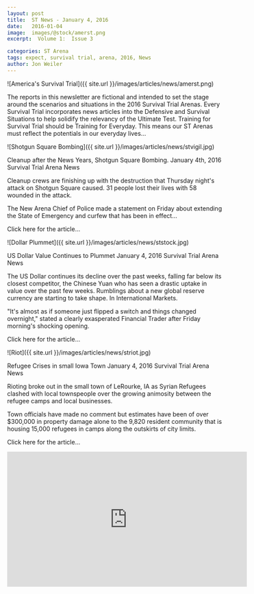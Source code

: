 ```yaml
---
layout: post
title:  ST News - January 4, 2016
date:   2016-01-04 
image:  images/@stock/amerst.png
excerpt:  Volume 1:  Issue 3

categories: ST Arena
tags: expect, survival trial, arena, 2016, News
author: Jon Weiler
---
```



![America's Survival Trial]({{ site.url }}/images/articles/news/amerst.png)

The reports in this newsletter are fictional and intended to set the stage around the scenarios and situations in the 2016 Survival Trial Arenas.  Every Survival Trial incorporates news articles into the Defensive and Survival Situations to help solidify the relevancy of the Ultimate Test.  Training for Survival Trial should be Training for Everyday.  This means our ST Arenas must reflect the potentials in our everyday lives... 

![Shotgun Square Bombing]({{ site.url }}/images/articles/news/stvigil.jpg)

Cleanup after the News Years, Shotgun Square Bombing.
January 4th, 2016
Survival Trial Arena News

Cleanup crews are finishing up with the destruction that Thursday night's attack on Shotgun Square caused.  31 people lost their lives with 58 wounded in the attack. 

The New Arena Chief of Police made a statement on Friday about extending the State of Emergency and curfew that has been in effect...


Click here for the article...

![Dollar Plummet]({{ site.url }}/images/articles/news/ststock.jpg)

US Dollar Value Continues to Plummet
January 4, 2016
Survival Trial Arena News

The US Dollar continues its decline over the past weeks, falling far below its closest competitor, the Chinese Yuan who has seen a drastic uptake in value over the past few weeks.  Rumblings about a new global reserve currency are starting to take shape.  In International Markets.

"It's almost as if someone just flipped a switch and things changed overnight," stated a clearly exasperated Financial Trader after Friday morning's shocking opening.


Click here for the article...

![Riot]({{ site.url }}/images/articles/news/striot.jpg)

Refugee Crises in small Iowa Town
January 4, 2016
Survival Trial Arena News

Rioting broke out in the small town of LeRourke, IA as Syrian Refugees clashed with local townspeople over the growing animosity between the refugee camps and local businesses.

Town officials have made no comment but estimates have been of over $300,000 in property damage alone to the 9,820 resident community that is housing 15,000 refugees in camps along the outskirts of city limits.

Click here for the article...

<iframe width="560" height="315" src="https://www.youtube.com/embed/xtLLCwNk9FI" frameborder="0" allowfullscreen></iframe>

